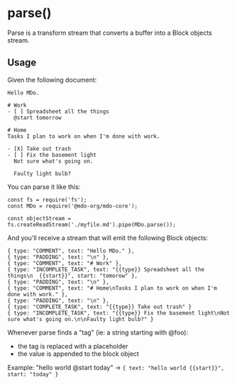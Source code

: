 # parse()

Parse is a transform stream that converts a buffer into a Block objects stream.

## Usage

Given the following document:

```
Hello MDo.

# Work
- [ ] Spreadsheet all the things
  @start tomorrow

# Home
Tasks I plan to work on when I'm done with work.

- [X] Take out trash
- [ ] Fix the basement light
  Not sure what's going on.

  Faulty light bulb?
```

You can parse it like this:

```
const fs = require('fs');
const MDo = require('@mdo-org/mdo-core');

const objectStream = fs.createReadStream('./myfile.md').pipe(MDo.parse());
```

And you'll receive a stream that will emit the following Block objects:

```
{ type: "COMMENT", text: "Hello MDo." },
{ type: "PADDING", text: "\n" },
{ type: "COMMENT", text: "# Work" },
{ type: "INCOMPLETE_TASK", text: "{{type}} Spreadsheet all the things\n  {{start}}", start: "tomorow" },
{ type: "PADDING", text: "\n" },
{ type: "COMMENT", text: "# Home\nTasks I plan to work on when I'm done with work." },
{ type: "PADDING", text: "\n" },
{ type: "COMPLETE_TASK", text: "{{type}} Take out trash" }
{ type: "INCOMPLETE_TASK", text: "{{type}} Fix the basement light\nNot sure what's going on.\n\nFaulty light bulb?" }
```

Whenever parse finds a "tag" (ie: a string starting with @foo):

- the tag is replaced with a placeholder
- the value is appended to the block object

Example: "hello world @start today" -> `{ text: "hello world {{start}}", start: "today" }`
